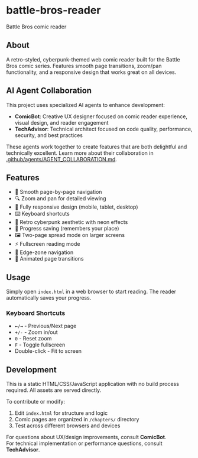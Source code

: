 # battle-bros-reader
Battle Bros comic reader

## About

A retro-styled, cyberpunk-themed web comic reader built for the Battle Bros comic series. Features smooth page transitions, zoom/pan functionality, and a responsive design that works great on all devices.

## AI Agent Collaboration

This project uses specialized AI agents to enhance development:

- **ComicBot**: Creative UX designer focused on comic reader experience, visual design, and reader engagement
- **TechAdvisor**: Technical architect focused on code quality, performance, security, and best practices

These agents work together to create features that are both delightful and technically excellent. Learn more about their collaboration in [.github/agents/AGENT_COLLABORATION.md](.github/agents/AGENT_COLLABORATION.md).

## Features

- 📖 Smooth page-by-page navigation
- 🔍 Zoom and pan for detailed viewing
- 📱 Fully responsive design (mobile, tablet, desktop)
- ⌨️ Keyboard shortcuts
- 🎨 Retro cyberpunk aesthetic with neon effects
- 💾 Progress saving (remembers your place)
- 🖼️ Two-page spread mode on larger screens
- ⚡ Fullscreen reading mode
- 🎯 Edge-zone navigation
- 🎨 Animated page transitions

## Usage

Simply open `index.html` in a web browser to start reading. The reader automatically saves your progress.

### Keyboard Shortcuts

- `←/→` - Previous/Next page
- `+/-` - Zoom in/out
- `0` - Reset zoom
- `F` - Toggle fullscreen
- Double-click - Fit to screen

## Development

This is a static HTML/CSS/JavaScript application with no build process required. All assets are served directly.

To contribute or modify:
1. Edit `index.html` for structure and logic
2. Comic pages are organized in `/chapters/` directory
3. Test across different browsers and devices

For questions about UX/design improvements, consult **ComicBot**.  
For technical implementation or performance questions, consult **TechAdvisor**.
